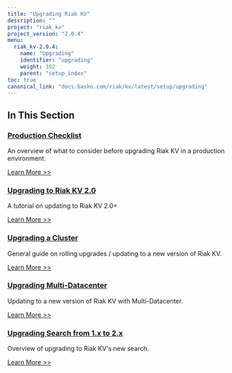 ```yaml
---
title: "Upgrading Riak KV"
description: ""
project: "riak_kv"
project_version: "2.0.4"
menu:
  riak_kv-2.0.4:
    name: "Upgrading"
    identifier: "upgrading"
    weight: 102
    parent: "setup_index"
toc: true
canonical_link: "docs.basho.com/riak/kv/latest/setup/upgrading"
---
```


[upgrade checklist]: ./checklist
[upgrade version]: ./version
[upgrade cluster]: ./cluster
[upgrade mdc]: ./multi-datacenter
[upgrade search]: ./search

## In This Section

### [Production Checklist][upgrade checklist]

An overview of what to consider before upgrading Riak KV in a production environment.

[Learn More >>][upgrade checklist]

### [Upgrading to Riak KV 2.0][upgrade version]

A tutorial on updating to Riak KV 2.0+

[Learn More >>][upgrade version]

### [Upgrading a Cluster][upgrade cluster]

General guide on rolling upgrades / updating to a new version of Riak KV.

[Learn More >>][upgrade cluster]

### [Upgrading Multi-Datacenter][upgrade mdc]

Updating to a new version of Riak KV with Multi-Datacenter.

[Learn More >>][upgrade mdc]

### [Upgrading Search from 1.x to 2.x][upgrade search]

Overview of upgrading to Riak KV's new search.

[Learn More >>][upgrade search]

